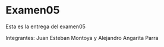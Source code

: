 # Examen05
Esta es la entrega del examen05


Integrantes: Juan Esteban Montoya y Alejandro Angarita Parra
